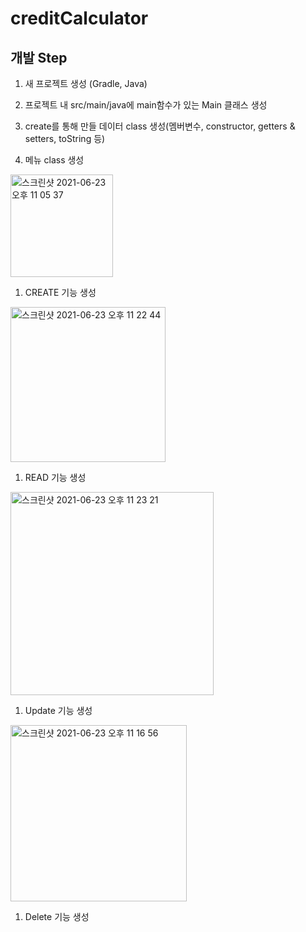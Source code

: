 # creditCalculator


## 개발 Step
1. 새 프로젝트 생성 (Gradle, Java)
1. 프로젝트 내 src/main/java에 main함수가 있는 Main 클래스 생성

1. create를 통해 만들 데이터 class 생성(멤버변수, constructor, getters & setters, toString 등)

1. 메뉴 class 생성
<img width="164" alt="스크린샷 2021-06-23 오후 11 05 37" src="https://user-images.githubusercontent.com/47955992/123110960-86a3a380-d477-11eb-883b-6531604fc12d.png">

  1. CREATE 기능 생성
  <img width="248" alt="스크린샷 2021-06-23 오후 11 22 44" src="https://user-images.githubusercontent.com/47955992/123113970-eb5ffd80-d479-11eb-961e-b7c396514f6c.png">
  
  1. READ 기능 생성
  <img width="325" alt="스크린샷 2021-06-23 오후 11 23 21" src="https://user-images.githubusercontent.com/47955992/123114079-029eeb00-d47a-11eb-8612-a69b737e63b5.png">
  
  1. Update 기능 생성
   <img width="282" alt="스크린샷 2021-06-23 오후 11 16 56" src="https://user-images.githubusercontent.com/47955992/123112947-1d249480-d479-11eb-83a9-5e4ba2309195.png">

  1. Delete 기능 생성
